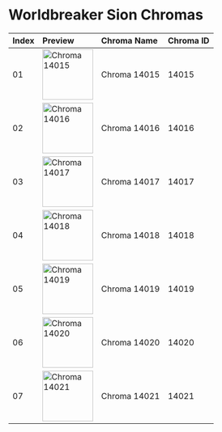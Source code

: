 # Worldbreaker Sion Chromas

| Index | Preview | Chroma Name | Chroma ID |
|:---|:---|:---|:---|
| 01 | <img src='https://raw.communitydragon.org/latest/plugins/rcp-be-lol-game-data/global/default/v1/champion-chroma-images/14/14015.png' alt='Chroma 14015' width='100'> | Chroma 14015 | 14015 |
| 02 | <img src='https://raw.communitydragon.org/latest/plugins/rcp-be-lol-game-data/global/default/v1/champion-chroma-images/14/14016.png' alt='Chroma 14016' width='100'> | Chroma 14016 | 14016 |
| 03 | <img src='https://raw.communitydragon.org/latest/plugins/rcp-be-lol-game-data/global/default/v1/champion-chroma-images/14/14017.png' alt='Chroma 14017' width='100'> | Chroma 14017 | 14017 |
| 04 | <img src='https://raw.communitydragon.org/latest/plugins/rcp-be-lol-game-data/global/default/v1/champion-chroma-images/14/14018.png' alt='Chroma 14018' width='100'> | Chroma 14018 | 14018 |
| 05 | <img src='https://raw.communitydragon.org/latest/plugins/rcp-be-lol-game-data/global/default/v1/champion-chroma-images/14/14019.png' alt='Chroma 14019' width='100'> | Chroma 14019 | 14019 |
| 06 | <img src='https://raw.communitydragon.org/latest/plugins/rcp-be-lol-game-data/global/default/v1/champion-chroma-images/14/14020.png' alt='Chroma 14020' width='100'> | Chroma 14020 | 14020 |
| 07 | <img src='https://raw.communitydragon.org/latest/plugins/rcp-be-lol-game-data/global/default/v1/champion-chroma-images/14/14021.png' alt='Chroma 14021' width='100'> | Chroma 14021 | 14021 |
